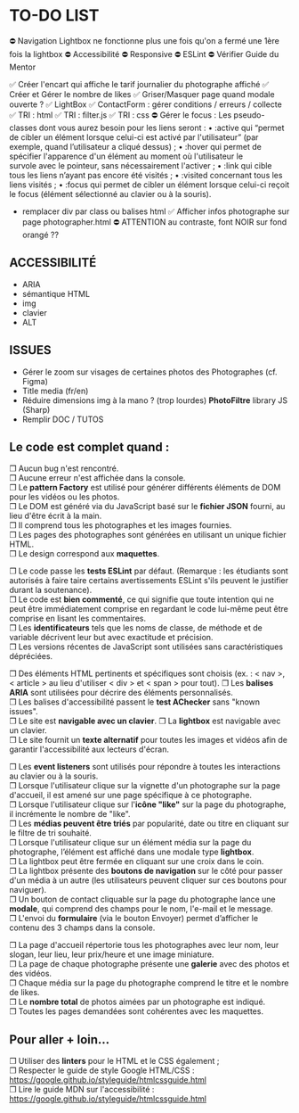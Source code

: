 # TO-DO LIST
⛔ Navigation Lightbox ne fonctionne plus une fois qu'on a fermé une 1ère fois la lightbox
⛔ Accessibilité
⛔ Responsive
⛔ ESLint 
⛔ Vérifier Guide du Mentor

✅ Créer l'encart qui affiche le tarif journalier du photographe affiché
✅ Créer et Gérer le nombre de likes
✅ Griser/Masquer page quand modale ouverte ?
✅ LightBox 
✅ ContactForm : gérer conditions / erreurs / collecte
✅ TRI : html
✅ TRI : filter.js
✅ TRI : css
⛔ Gérer le focus :
Les pseudo-classes dont vous aurez besoin pour les liens seront :
    • :active qui “permet de cibler un élément lorsque celui-ci est activé par l'utilisateur” (par exemple, quand l’utilisateur a cliqué dessus) ;
    • :hover qui permet de spécifier l'apparence d'un élément au moment où l'utilisateur le survole avec le pointeur, sans nécessairement l'activer ;
    • :link qui cible tous les liens n’ayant pas encore été visités ;
    • :visited concernant tous les liens visités ;
    • :focus qui permet de cibler un élément lorsque celui-ci reçoit le focus (élément sélectionné au clavier ou à la souris).
- remplacer div par class ou balises html
✅ Afficher infos photographe sur page photographer.html
⛔ ATTENTION au contraste, font NOIR sur fond orangé ??

## ACCESSIBILITÉ
- ARIA
- sémantique HTML
- img
- clavier
- ALT

## ISSUES
- Gérer le zoom sur visages de certaines photos des Photographes (cf. Figma)
- Title media (fr/en)
- Réduire dimensions img à la mano ? (trop lourdes) **PhotoFiltre** library JS (Sharp)
- Remplir DOC / TUTOS

## Le code est complet quand :
❒ Aucun bug n'est rencontré.  
❒ Aucune erreur n'est affichée dans la console.  
❒ Le **pattern Factory** est utilisé pour générer différents éléments de DOM pour les vidéos ou les photos.  
❒ Le DOM est généré via du JavaScript basé sur le **fichier JSON** fourni, au lieu d'être écrit à la main.  
❒ Il comprend tous les photographes et les images fournies.  
❒ Les pages des photographes sont générées en utilisant un unique fichier HTML.  
❒ Le design correspond aux **maquettes**.

❒ Le code passe les **tests ESLint** par défaut. (Remarque : les étudiants sont autorisés à faire taire certains avertissements ESLint s'ils peuvent le justifier durant la soutenance).  
❒ Le code est **bien commenté**, ce qui signifie que toute intention qui ne peut être immédiatement comprise en regardant le code lui-même peut être comprise en lisant les commentaires.  
❒ Les **identificateurs** tels que les noms de classe, de méthode et de variable décrivent leur but avec exactitude et précision.  
❒ Les versions récentes de JavaScript sont utilisées sans caractéristiques dépréciées.

❒ Des éléments HTML pertinents et spécifiques sont choisis (ex. : < nav >, < article > au lieu d'utiliser < div > et < span > pour tout).
❒ Les **balises ARIA** sont utilisées pour décrire des éléments personnalisés.  
❒ Les balises d'accessibilité passent le **test AChecker** sans "known issues".  
❒ Le site est **navigable avec un clavier**.
❒ La **lightbox** est navigable avec un clavier.  
❒ Le site fournit un **texte alternatif** pour toutes les images et vidéos afin de garantir l'accessibilité aux lecteurs d'écran. 

❒ Les **event listeners** sont utilisés pour répondre à toutes les interactions au clavier ou à la souris.  
❒ Lorsque l'utilisateur clique sur la vignette d'un photographe sur la page d'accueil, il est amené sur une page spécifique à ce photographe.  
❒ Lorsque l'utilisateur clique sur l'**icône "like"** sur la page du photographe, il incrémente le nombre de "like".  
❒ Les **médias peuvent être triés** par popularité, date ou titre en cliquant sur le filtre de tri souhaité.  
❒ Lorsque l'utilisateur clique sur un élément média sur la page du photographe, l’élément est affiché dans une modale type **lightbox**.    
❒ La lightbox peut être fermée en cliquant sur une croix dans le coin.   
❒ La lightbox présente des **boutons de navigation** sur le côté pour passer d'un média à un autre (les utilisateurs peuvent cliquer sur ces boutons pour naviguer).  
❒ Un bouton de contact cliquable sur la page du photographe lance une **modale**, qui comprend des champs pour le nom, l'e-mail et le message.  
❒ L'envoi du **formulaire** (via le bouton Envoyer) permet d’afficher le contenu des 3 champs dans la console.

❒ La page d'accueil répertorie tous les photographes avec leur nom, leur slogan, leur lieu, leur prix/heure et une image miniature.  
❒ La page de chaque photographe présente une **galerie** avec des photos et des vidéos.  
❒ Chaque média sur la page du photographe comprend le titre et le nombre de likes.  
❒ Le **nombre total** de photos aimées par un photographe est indiqué.   
❒ Toutes les pages demandées sont cohérentes avec les maquettes.

## Pour aller + loin...
❒ Utiliser des **linters** pour le HTML et le CSS également ;  
❒ Respecter le guide de style Google HTML/CSS : https://google.github.io/styleguide/htmlcssguide.html  
❒ Lire le guide MDN sur l'accessibilité : https://google.github.io/styleguide/htmlcssguide.html 

